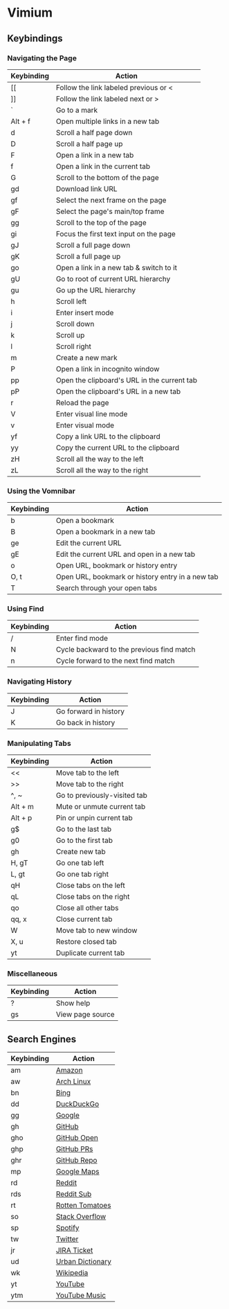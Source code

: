 # Vimium

## Keybindings

### Navigating the Page

| Keybinding                    | Action                                      |
| ----------------------------- | ------------------------------------------- |
| <key>[[</key>                 | Follow the link labeled previous or <       |
| <key>]]</key>                 | Follow the link labeled next or >           |
| <key>`</key>                  | Go to a mark                                |
| <key>Alt</key> + <key>f</key> | Open multiple links in a new tab            |
| <key>d</key>                  | Scroll a half page down                     |
| <key>D</key>                  | Scroll a half page up                       |
| <key>F</key>                  | Open a link in a new tab                    |
| <key>f</key>                  | Open a link in the current tab              |
| <key>G</key>                  | Scroll to the bottom of the page            |
| <key>gd</key>                 | Download link URL                           |
| <key>gf</key>                 | Select the next frame on the page           |
| <key>gF</key>                 | Select the page's main/top frame            |
| <key>gg</key>                 | Scroll to the top of the page               |
| <key>gi</key>                 | Focus the first text input on the page      |
| <key>gJ</key>                 | Scroll a full page down                     |
| <key>gK</key>                 | Scroll a full page up                       |
| <key>go</key>                 | Open a link in a new tab & switch to it     |
| <key>gU</key>                 | Go to root of current URL hierarchy         |
| <key>gu</key>                 | Go up the URL hierarchy                     |
| <key>h</key>                  | Scroll left                                 |
| <key>i</key>                  | Enter insert mode                           |
| <key>j</key>                  | Scroll down                                 |
| <key>k</key>                  | Scroll up                                   |
| <key>l</key>                  | Scroll right                                |
| <key>m</key>                  | Create a new mark                           |
| <key>P</key>                  | Open a link in incognito window             |
| <key>pp</key>                 | Open the clipboard's URL in the current tab |
| <key>pP</key>                 | Open the clipboard's URL in a new tab       |
| <key>r</key>                  | Reload the page                             |
| <key>V</key>                  | Enter visual line mode                      |
| <key>v</key>                  | Enter visual mode                           |
| <key>yf</key>                 | Copy a link URL to the clipboard            |
| <key>yy</key>                 | Copy the current URL to the clipboard       |
| <key>zH</key>                 | Scroll all the way to the left              |
| <key>zL</key>                 | Scroll all the way to the right             |

### Using the Vomnibar

| Keybinding                 | Action                                           |
| -------------------------- | ------------------------------------------------ |
| <key>b</key>               | Open a bookmark                                  |
| <key>B</key>               | Open a bookmark in a new tab                     |
| <key>ge</key>              | Edit the current URL                             |
| <key>gE</key>              | Edit the current URL and open in a new tab       |
| <key>o</key>               | Open URL, bookmark or history entry              |
| <key>O</key>, <key>t</key> | Open URL, bookmark or history entry in a new tab |
| <key>T</key>               | Search through your open tabs                    |

### Using Find

| Keybinding   | Action                                    |
| ------------ | ----------------------------------------- |
| <key>/</key> | Enter find mode                           |
| <key>N</key> | Cycle backward to the previous find match |
| <key>n</key> | Cycle forward to the next find match      |

### Navigating History

| Keybinding   | Action                |
| ------------ | --------------------- |
| <key>J</key> | Go forward in history |
| <key>K</key> | Go back in history    |

### Manipulating Tabs

| Keybinding                    | Action                       |
| ----------------------------- | ---------------------------- |
| <key><<</key>                 | Move tab to the left         |
| <key>>></key>                 | Move tab to the right        |
| <key>^</key>, <key>~</key>    | Go to previously-visited tab |
| <key>Alt</key> + <key>m</key> | Mute or unmute current tab   |
| <key>Alt</key> + <key>p</key> | Pin or unpin current tab     |
| <key>g$</key>                 | Go to the last tab           |
| <key>g0</key>                 | Go to the first tab          |
| <key>gh</key>                 | Create new tab               |
| <key>H</key>, <key>gT</key>   | Go one tab left              |
| <key>L</key>, <key>gt</key>   | Go one tab right             |
| <key>qH</key>                 | Close tabs on the left       |
| <key>qL</key>                 | Close tabs on the right      |
| <key>qo</key>                 | Close all other tabs         |
| <key>qq</key>, <key>x</key>   | Close current tab            |
| <key>W</key>                  | Move tab to new window       |
| <key>X</key>, <key>u</key>    | Restore closed tab           |
| <key>yt</key>                 | Duplicate current tab        |

### Miscellaneous

| Keybinding    | Action           |
| ------------- | ---------------- |
| <key>?</key>  | Show help        |
| <key>gs</key> | View page source |

## Search Engines

| Keybinding     | Action                                                                        |
| -------------- | ----------------------------------------------------------------------------- |
| <key>am</key>  | [Amazon](https://www.amazon.com/s?k=%s)                                       |
| <key>aw</key>  | [Arch Linux](https://wiki.archlinux.org/?search=%s)                           |
| <key>bn</key>  | [Bing](https://www.bing.com/search?q=%s)                                      |
| <key>dd</key>  | [DuckDuckGo](https://duckduckgo.com/?q=%s)                                    |
| <key>gg</key>  | [Google](https://www.google.com/search?q=%s)                                  |
| <key>gh</key>  | [GitHub](https://www.github.com/search?q=%s)                                  |
| <key>gho</key> | [GitHub Open](https://www.github.com/%s)                                      |
| <key>ghp</key> | [GitHub PRs](https://www.github.com/pulls)                                    |
| <key>ghr</key> | [GitHub Repo](https://www.github.com/2kabhishek/%s)                           |
| <key>mp</key>  | [Google Maps](https://www.google.com/maps?q=%s)                               |
| <key>rd</key>  | [Reddit](https://www.reddit.com/search/?q=%s)                                 |
| <key>rds</key> | [Reddit Sub](https://reddit.com/r/%s)                                         |
| <key>rt</key>  | [Rotten Tomatoes](https://rottentomatoes.com/search?search=%s)                |
| <key>so</key>  | [Stack Overflow](https://stackoverflow.com/search?q=%s)                       |
| <key>sp</key>  | [Spotify](https://open.spotify.com/search/%s)                                 |
| <key>tw</key>  | [Twitter](https://twitter.com/search?q=%s)                                    |
| <key>jr</key>  | [JIRA Ticket](https://healthsparq.atlassian.net/browse/%s)                    |
| <key>ud</key>  | [Urban Dictionary](https://urbandictionary.com/define.php?term=%s)            |
| <key>wk</key>  | [Wikipedia](https://wikipedia.org/w/index.php?title=Special:Search&search=%s) |
| <key>yt</key>  | [YouTube](https://youtube.com/results?search_query=%s)                        |
| <key>ytm</key> | [YouTube Music](https://music.youtube.com/search?q=%s)                        |
